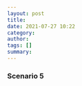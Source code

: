 ```yaml
---
layout: post
title: 
date: 2021-07-27 10:22
category: 
author: 
tags: []
summary: 
---
```


### Scenario 5